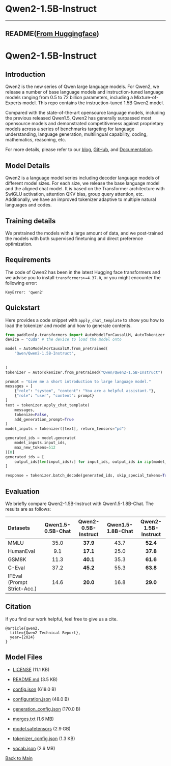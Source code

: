 
# Qwen2-1.5B-Instruct
---


## README([From Huggingface](https://huggingface.co/Qwen/Qwen2-1.5B-Instruct))



# Qwen2-1.5B-Instruct

## Introduction

Qwen2 is the new series of Qwen large language models. For Qwen2, we release a number of base language models and instruction-tuned language models ranging from 0.5 to 72 billion parameters, including a Mixture-of-Experts model. This repo contains the instruction-tuned 1.5B Qwen2 model.

Compared with the state-of-the-art opensource language models, including the previous released Qwen1.5, Qwen2 has generally surpassed most opensource models and demonstrated competitiveness against proprietary models across a series of benchmarks targeting for language understanding, language generation, multilingual capability, coding, mathematics, reasoning, etc.

For more details, please refer to our [blog](https://qwenlm.github.io/blog/qwen2/), [GitHub](https://github.com/QwenLM/Qwen2), and [Documentation](https://qwen.readthedocs.io/en/latest/).
<br>

## Model Details
Qwen2 is a language model series including decoder language models of different model sizes. For each size, we release the base language model and the aligned chat model. It is based on the Transformer architecture with SwiGLU activation, attention QKV bias, group query attention, etc. Additionally, we have an improved tokenizer adaptive to multiple natural languages and codes.

## Training details
We pretrained the models with a large amount of data, and we post-trained the models with both supervised finetuning and direct preference optimization.


## Requirements
The code of Qwen2 has been in the latest Hugging face transformers and we advise you to install `transformers>=4.37.0`, or you might encounter the following error:
```
KeyError: 'qwen2'
```

## Quickstart

Here provides a code snippet with `apply_chat_template` to show you how to load the tokenizer and model and how to generate contents.

```python
from paddlenlp.transformers import AutoModelForCausalLM, AutoTokenizer
device = "cuda" # the device to load the model onto

model = AutoModelForCausalLM.from_pretrained(
    "Qwen/Qwen2-1.5B-Instruct",
    
    
)
tokenizer = AutoTokenizer.from_pretrained("Qwen/Qwen2-1.5B-Instruct")

prompt = "Give me a short introduction to large language model."
messages = [
    {"role": "system", "content": "You are a helpful assistant."},
    {"role": "user", "content": prompt}
]
text = tokenizer.apply_chat_template(
    messages,
    tokenize=False,
    add_generation_prompt=True
)
model_inputs = tokenizer([text], return_tensors="pd")

generated_ids = model.generate(
    model_inputs.input_ids,
    max_new_tokens=512
)[0]
generated_ids = [
    output_ids[len(input_ids):] for input_ids, output_ids in zip(model_inputs.input_ids, generated_ids)
]

response = tokenizer.batch_decode(generated_ids, skip_special_tokens=True)[0]
```

## Evaluation

We briefly compare Qwen2-1.5B-Instruct with Qwen1.5-1.8B-Chat. The results are as follows:

| Datasets | Qwen1.5-0.5B-Chat | **Qwen2-0.5B-Instruct** | Qwen1.5-1.8B-Chat | **Qwen2-1.5B-Instruct** |
| :--- | :---: | :---: | :---: | :---: |
| MMLU | 35.0 | **37.9** | 43.7 | **52.4** |
| HumanEval | 9.1 | **17.1** | 25.0 | **37.8** |
| GSM8K | 11.3 | **40.1** | 35.3 | **61.6** |
| C-Eval | 37.2 | **45.2** | 55.3 | **63.8** |
| IFEval (Prompt Strict-Acc.) | 14.6 | **20.0** | 16.8 | **29.0** |

## Citation

If you find our work helpful, feel free to give us a cite.

```
@article{qwen2,
  title={Qwen2 Technical Report},
  year={2024}
}
```



## Model Files

- [LICENSE](https://paddlenlp.bj.bcebos.com/models/community/Qwen/Qwen2-1.5B-Instruct/LICENSE) (11.1 KB)

- [README.md](https://paddlenlp.bj.bcebos.com/models/community/Qwen/Qwen2-1.5B-Instruct/README.md) (3.5 KB)

- [config.json](https://paddlenlp.bj.bcebos.com/models/community/Qwen/Qwen2-1.5B-Instruct/config.json) (618.0 B)

- [configuration.json](https://paddlenlp.bj.bcebos.com/models/community/Qwen/Qwen2-1.5B-Instruct/configuration.json) (48.0 B)

- [generation_config.json](https://paddlenlp.bj.bcebos.com/models/community/Qwen/Qwen2-1.5B-Instruct/generation_config.json) (170.0 B)

- [merges.txt](https://paddlenlp.bj.bcebos.com/models/community/Qwen/Qwen2-1.5B-Instruct/merges.txt) (1.6 MB)

- [model.safetensors](https://paddlenlp.bj.bcebos.com/models/community/Qwen/Qwen2-1.5B-Instruct/model.safetensors) (2.9 GB)

- [tokenizer_config.json](https://paddlenlp.bj.bcebos.com/models/community/Qwen/Qwen2-1.5B-Instruct/tokenizer_config.json) (1.3 KB)

- [vocab.json](https://paddlenlp.bj.bcebos.com/models/community/Qwen/Qwen2-1.5B-Instruct/vocab.json) (2.6 MB)


[Back to Main](../../)